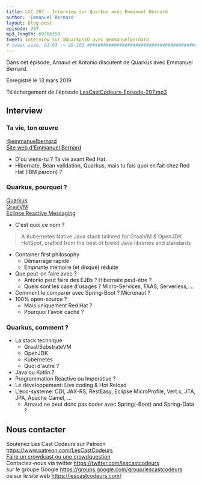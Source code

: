 ```yaml
---
title: LCC 207 - Interview sur Quarkus avec Emmanuel Bernard
author: 'Emmanuel Bernard'
layout: blog-post
episode: 207
mp3_length: 69366150
tweet: Interview sur @QuarkusIO avec @emmanuelbernard
# tweet size: 91-93 -> 99-101 #######################################################################
---
```

Dans cet épisode, Arnaud et Antonio discutent de Quarkus avec Emmanuel Bernard.

Enregistré le 13 mars 2019

Téléchargement de l'épisode [LesCastCodeurs-Episode-207.mp3](https://traffic.libsyn.com/lescastcodeurs/LesCastCodeurs-Episode-207.mp3)

## Interview

### Ta vie, ton œuvre

[@emmanuelbernard](https://twitter.com/emmanuelbernard)  
[Site web d'Emmanuel Bernard](https://emmanuelbernard.com)  

* D'où viens-tu ? Ta vie avant Red Hat.
* Hibernate, Bean validation, Quarkus, mais tu fais quoi en fait chez Red Hat (IBM pardon) ?

### Quarkus, pourquoi ?

[Quarkus](https://quarkus.io/)  
[GraalVM](http://graalvm.org/)  
[Eclipse Reactive Messaging](https://github.com/eclipse/microprofile-reactive-messaging)  

* C'est quoi ce nom ?

> A Kubernetes Native Java stack tailored for GraalVM & OpenJDK HotSpot, crafted from the best of breed Java libraries and standards


* Container first philosophy
    * Démarrage rapide
    * Emprunte mémoire (et disque) réduite
* Que peut-on faire avec ?
    * Antonio peut faire des EJBs ? Hibernate peut-être ?
    * Quels sont les case d'usages ? Micro-Services, FAAS, Serverless, ...
* Comment le comparer avec Spring-Boot ? Micronaut ?
* 100% open-source ? 
    * Mais uniquement Red Hat ? 
    * Pourquoi l'avoir caché ?

### Quarkus, comment ?

* La stack technique
    * Graal/SubstrateVM
    * OpenJDK
    * Kubernetes
    * Quoi d'autre ?
* Java ou Kotlin ?
* Programmation Reactive ou Imperative ?
* Le développement: Live coding & Hot Reload
* L'eco-systeme: CDI, JAX-RS, RestEasy, Eclipse MicroProfile, Vert.x, JTA, JPA, Apache Camel, ...
    * Arnaud ne peut donc pas coder avec Spring(-Boot) and Spring-Data ?

## Nous contacter

Soutenez Les Cast Codeurs sur Patreon <https://www.patreon.com/LesCastCodeurs>  
[Faire un crowdcast ou une crowdquestion](https://lescastcodeurs.com/crowdcasting/)  
Contactez-nous via twitter <https://twitter.com/lescastcodeurs>  
sur le groupe Google <https://groups.google.com/group/lescastcodeurs>  
ou sur le site web <https://lescastcodeurs.com/>

